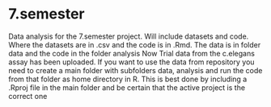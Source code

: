 # 7.semester
Data analysis for the 7.semester project. Will include datasets and code.
Where the datasets  are in .csv and the code is in .Rmd.
The data is in folder data and the code in the folder analysis
Now Trial data from the c.elegans assay has been uploaded.
If you want to use the data from repository you need to create a main folder with subfolders data, analysis and run the code from that folder as home directory in R. This is best done by including a .Rproj file in the main folder and be certain that the active project is the correct one
